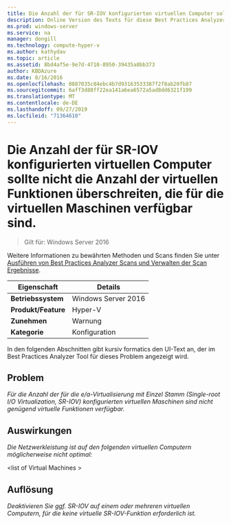 ```yaml
---
title: Die Anzahl der für SR-IOV konfigurierten virtuellen Computer sollte nicht die Anzahl der virtuellen Funktionen überschreiten, die für die virtuellen Maschinen verfügbar sind.
description: Online Version des Texts für diese Best Practices Analyzer Regel.
ms.prod: windows-server
ms.service: na
manager: dongill
ms.technology: compute-hyper-v
ms.author: kathydav
ms.topic: article
ms.assetid: 8bd4af5e-9e7d-4710-8950-39435a8bb373
author: KBDAzure
ms.date: 8/16/2016
ms.openlocfilehash: 0887035c84ebc4b7d93163533387f2f8ab20fb87
ms.sourcegitcommit: 6aff3d88ff22ea141a6ea6572a5ad8dd6321f199
ms.translationtype: MT
ms.contentlocale: de-DE
ms.lasthandoff: 09/27/2019
ms.locfileid: "71364610"
---
```

# <a name="the-number-of-running-virtual-machines-configured-for-sr-iov-should-not-exceed-the-number-of-virtual-functions-available-to-the-virtual-machines"></a>Die Anzahl der für SR-IOV konfigurierten virtuellen Computer sollte nicht die Anzahl der virtuellen Funktionen überschreiten, die für die virtuellen Maschinen verfügbar sind.

>Gilt für: Windows Server 2016

Weitere Informationen zu bewährten Methoden und Scans finden Sie unter [Ausführen von Best Practices Analyzer Scans und Verwalten der Scan Ergebnisse](https://go.microsoft.com/fwlink/p/?LinkID=223177).  
  
|Eigenschaft|Details|  
|-|-|  
|**Betriebssystem**|Windows Server 2016|  
|**Produkt/Feature**|Hyper-V|  
|**Zunehmen**|Warnung|  
|**Kategorie**|Konfiguration|  
  
In den folgenden Abschnitten gibt kursiv formatics den UI-Text an, der im Best Practices Analyzer Tool für dieses Problem angezeigt wird.  
  
## <a name="issue"></a>Problem  
*Für die Anzahl der für die e/a-Virtualisierung mit Einzel Stamm (Single-root I/O Virtualization, SR-IOV) konfigurierten virtuellen Maschinen sind nicht genügend virtuelle Funktionen verfügbar.*  
  
## <a name="impact"></a>Auswirkungen  
*Die Netzwerkleistung ist auf den folgenden virtuellen Computern möglicherweise nicht optimal:*  
   
\<list of Virtual Machines >  
  
## <a name="resolution"></a>Auflösung  
*Deaktivieren Sie ggf. SR-IOV auf einem oder mehreren virtuellen Computern, für die keine virtuelle SR-IOV-Funktion erforderlich ist.*  
  


